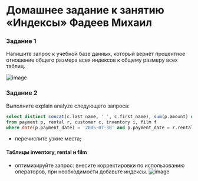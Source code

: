 # Домашнее задание к занятию «Индексы» Фадеев Михаил

### Задание 1

Напишите запрос к учебной базе данных, который вернёт процентное отношение общего размера всех индексов к общему размеру всех таблиц.

![image](https://github.com/FadMikhail/Indexes/assets/132131230/c9e2d583-f42c-49c5-8b1a-d91b3da4542c)

### Задание 2

Выполните explain analyze следующего запроса:
```sql
select distinct concat(c.last_name, ' ', c.first_name), sum(p.amount) over (partition by c.customer_id, f.title)
from payment p, rental r, customer c, inventory i, film f
where date(p.payment_date) = '2005-07-30' and p.payment_date = r.rental_date and r.customer_id = c.customer_id and i.inventory_id = r.inventory_id
```
- перечислите узкие места;
#### Таблицы inventory, rental и film

- оптимизируйте запрос: внесите корректировки по использованию операторов, при необходимости добавьте индексы.
![image](https://github.com/FadMikhail/Indexes/assets/132131230/a13c7d5f-e707-4cfd-b0f8-2ee734fedb56)



